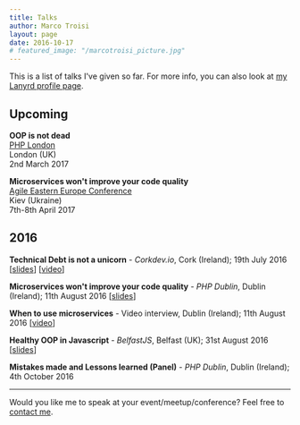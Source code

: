 ```yaml
---
title: Talks
author: Marco Troisi
layout: page
date: 2016-10-17
# featured_image: "/marcotroisi_picture.jpg"
---
```

This is a list of talks I've given so far. For more info, you can also look at [my Lanyrd profile page](http://lanyrd.com/profile/marcotroisi/).

## Upcoming 

**OOP is not dead**  
[PHP London](https://www.meetup.com/phplondon/events/237870919/?rv=ea1&_af=event&_af_eid=237870919&https=on)  
London (UK)  
2nd March 2017

**Microservices won't improve your code quality**  
[Agile Eastern Europe Conference](http://kiev2017.agileee.org/)  
Kiev (Ukraine)  
7th-8th April 2017

## 2016

**Technical Debt is not a unicorn** - *Corkdev.io*, Cork (Ireland); 19th July 2016 [[slides](https://speakerdeck.com/marcotroisi/technical-debt-is-not-a-unicorn)] [[video](https://www.youtube.com/watch?v=YiOuOybCTzI)]

**Microservices won't improve your code quality** - *PHP Dublin*, Dublin (Ireland); 11th August 2016 [[slides](https://speakerdeck.com/marcotroisi/microservices-wont-improve-your-code-quality)]

**When to use microservices** - Video interview, Dublin (Ireland); 11th August 2016 [[video](https://www.youtube.com/watch?v=MxdynUAGQGc)]

**Healthy OOP in Javascript** - *BelfastJS*, Belfast (UK); 31st August 2016 [[slides](https://speakerdeck.com/marcotroisi/healthy-oop-in-javascript)]

**Mistakes made and Lessons learned (Panel)** - *PHP Dublin*, Dublin (Ireland); 4th October 2016

***

Would you like me to speak at your event/meetup/conference? Feel free to [contact me](http://www.marcotroisi.com/about/).
